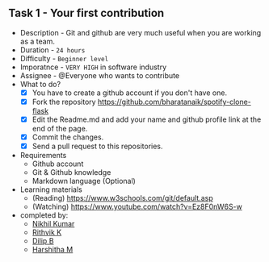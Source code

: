 ## Task 1 - Your first contribution
* Description - Git and github are very much useful when you are working as a team. 
* Duration -  `24 hours`
* Difficulty -  `Beginner level`
* Imporatnce - `VERY HIGH` in software industry 
* Assignee - @Everyone who wants to contribute
* What to do?
    - [x] You have to create a github account if you don't have one.
    - [x] Fork the repository https://github.com/bharatanaik/spotify-clone-flask
    - [x] Edit the Readme.md and add your name and github profile link at the end of the page.
    - [x] Commit the changes.
    - [x] Send a pull request to this repositories.
* Requirements
    * Github account
    * Git & Github knowledge
    * Markdown language (Optional)
* Learning materials
    * (Reading) https://www.w3schools.com/git/default.asp 
    * (Watching) https://www.youtube.com/watch?v=Ez8F0nW6S-w
* completed by:
    * [Nikhil Kumar](https://github.com/Nikhil-Blllitz)
    * [Rithvik K](https://github.com/Rithvikbng)
    * [Dilip B](https://github.com/DILIP-SHEESH)
    * [Harshitha M](https://github.com/Harshitham1204)